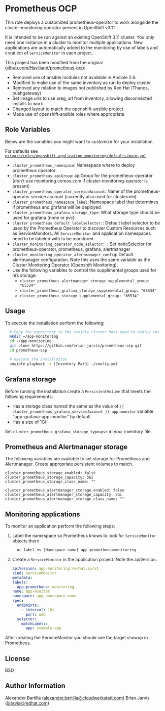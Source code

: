 # Prometheus OCP

This role deploys a customized prometheus-operator to work alongside the cluster-monitoring operator present in OpenShift v3.11

It is intended to be run against an existing OpenShift 3.11 cluster.  You only need one instance in a cluster to monitor multiple applications.  New applications are automatically added to the monitoring by use of labels and creatiion of `ServiceMonitor` in each project.

This project has been modified from the original [github.com/Havilland/prometheus-ocp](https://github.com/Havilland/prometheus-ocp):
  + Removed use of ansible modules not available in Ansible 2.6.
  + Modified to make use of the same inventory as run to deploy cluster
  + Removed any relation to images not published by Red Hat (Thanos, pushgateway)
  + Set image urls to use oreg_url from inventory, allowing disconnected installs to work
  + Changed layout to match the openshift-ansible project
  + Made use of openshift-ansible roles where appropriate


## Role Variables
Below are the variables you might want to customize for your installation.

For defaults see [`private/roles/openshift_application_monitoring/defaults/main.yml`](private/roles/openshift_application_monitoring/defaults/main.yml)

* `cluster_prometheus_namespace`: Namespace where to deploy prometheus operator
* `cluster_prometheus_apiGroup`: apiGroup for the prometheus-operator (don't use monitoring.coreos.com if cluster-monitoring-operator is present)
* `cluster_prometheus_operator_serviceAccount`: Name of the prometheus-operator service account (currently also used for clusterrole)
* `cluster_prometheus_namespace_label`: Namespace label that determines if prometheus and grafana will be deployed.  
* `cluster_prometheus_grafana_storage_type`: What storage type should be used for grafana (none or pvc)
* `cluster_prometheus_default_labelselector:`: Default label selector to be used by the Prometheus Operator to discover Custom Resources such as ServiceMonitors.  All `ServiceMonitor` and application namespaces need to be labeled with to be monitored.
* `cluster_monitoring_operator_node_selector: `: Set nodeSelector for prometheus-operator, prometheus, grafana, alertmanager
* `cluster_monitoring_operator_alertmanager_config`: Default alertmanager configuration.  Note this uses the same variable as the Cluster Monitoring Operator (Openshift Monitoring).
* Use the following variables to control the supplimental groups used for nfs storage:
  * `cluster_prometheus_alertmanager_storage_supplemental_group: "65534"`
  * `cluster_prometheus_grafana_storage_supplemental_group: "65534"`
  * `cluster_prometheus_storage_supplemental_group: "65534"`
  

## Usage
To execute the installation perform the following:

``` bash
  # Copy the repository to the ansible cluster host used to deploy the cluster
  mkdir ~/app-monitoring
  cd ~/app-monitoring
  git clone https://github.com/brian-jarvis/prometheus-ocp.git
  cd prometheus-ocp

  # execute the installation
  ansible-playbook -i [Inventory Path] ./config.yml
```
## Grafana storage
Before running the installation create a `PersistentVolume` that meets the following requirements:
  + Has a storage class named the same as the value of `{{ cluster_prometheus_grafana_serviceAccount }}-app-monitor` variable.  "app-grafana-app-monitor" by default.
  + Has a size of 1Gi

Set `cluster_prometheus_grafana_storage_type=pvc` in your inventory file.

## Prometheus and Alertmanager storage
The following variables are available to set storage for Prometheus and Alertmanager.  Create appropriate persistent volumes to match.

```
cluster_prometheus_storage_enabled: false
cluster_prometheus_storage_capacity: 5Gi
cluster_prometheus_storage_class_name: ""

cluster_prometheus_alertmanager_storage_enabled: false
cluster_prometheus_alertmanager_storage_capacity: 5Gi
cluster_prometheus_alertmanager_storage_class_name: ""
```

## Monitoring applications
To monitor an application perform the following steps:
1. Label the namespace so Prometheus knows to look for `ServiceMonitor` objects there
    ``` bash
      oc label ns [Namespace name] app-prometheus=monitoring
    ```

2. Create a `ServiceMonitor` in the application project.
Note the apiVersion.

    ``` yaml
    apiVersion: app-monitoring.redhat.io/v1
    kind: ServiceMonitor
    metadata:
    labels:
      app-prometheus: monitoring
    name: app-monitor
    namespace: app-namespace-name
    spec:
      endpoints:
        - interval: 10s
          port: web
      selector:
        matchLabels:
          app: example-app
    ```

After creating the ServiceMonitor you should see the target showup in Prometheus.

## License

BSD

## Author Information

Alexander Bartilla (alexander.bartilla@cloudwerkstatt.com)
Brian Jarvis (bjarvis@redhat.com)
